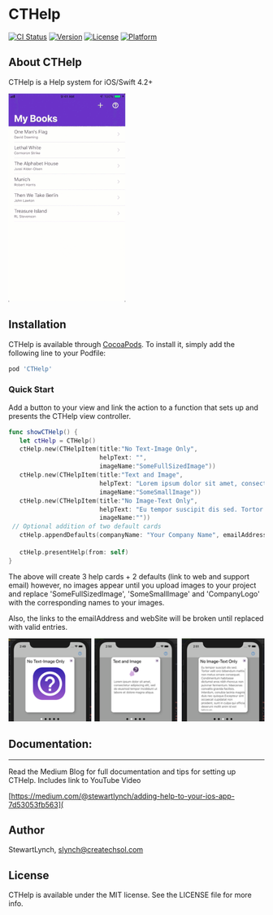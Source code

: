 # CTHelp

[![CI Status](https://img.shields.io/travis/StewartLynch/CTHelp.svg?style=flat)](https://travis-ci.org/StewartLynch/CTHelp)
[![Version](https://img.shields.io/cocoapods/v/CTHelp.svg?style=flat)](https://cocoapods.org/pods/CTHelp)
[![License](https://img.shields.io/cocoapods/l/CTHelp.svg?style=flat)](https://cocoapods.org/pods/CTHelp)
[![Platform](https://img.shields.io/cocoapods/p/CTHelp.svg?style=flat)](https://cocoapods.org/pods/CTHelp)

## About CTHelp

CTHelp is a Help system for iOS/Swift 4.2+

![SampleScreen](SampleScreen.gif)

## Installation

CTHelp is available through [CocoaPods](https://cocoapods.org). To install
it, simply add the following line to your Podfile:

```ruby
pod 'CTHelp'
```

### Quick Start

Add a button to your view and link the action to a function that sets up and presents the CTHelp view controller.

```swift
func showCTHelp() {
   let ctHelp = CTHelp()
   ctHelp.new(CTHelpItem(title:"No Text-Image Only",
                         helpText: "",
                         imageName:"SomeFullSizedImage"))
   ctHelp.new(CTHelpItem(title:"Text and Image",
                         helpText: "Lorem ipsum dolor sit amet, consectetur adipiscing elit,
                         imageName:"SomeSmallImage"))
   ctHelp.new(CTHelpItem(title:"No Image-Text Only",
                         helpText: "Eu tempor suscipit dis sed. Tortor velit orci bibendum mattis non metus ornare consequat. Condimentum habitasse dictumst eros nibh rhoncus non pulvinar fermentum. Maecenas convallis gravida facilisis. Interdum, conubia lacinia magnis duis nec quisque.Excepteur sint occaecat cupidatat non proident, sunt in culpa qui officia deserunt mollit anim id est laborum.",
                         imageName:""))
 // Optional addition of two default cards
   ctHelp.appendDefaults(companyName: "Your Company Name", emailAddress: "yourContactEmail@somewhere.com", data: nil, webSite: "https://www.yourWebsite.com", companyImageName: "CompanyLogo")

   ctHelp.presentHelp(from: self)
}
```

The above will create 3 help cards + 2 defaults (link to web and support email) however, no images appear until you upload images to your project and replace 'SomeFullSizedImage', 'SomeSmallImage' and 'CompanyLogo' with the corresponding names to your images.

Also, the links to the emailAddress and webSite will be broken until replaced  with valid entries.

![helpScreens](helpScreens.png)

## Documentation:

------

Read the Medium Blog for full documentation and tips for setting up CTHelp.  Includes link to YouTube Video

[https://medium.com/@stewartlynch/adding-help-to-your-ios-app-7d53053fb563](

## Author

StewartLynch, slynch@createchsol.com

## License

CTHelp is available under the MIT license. See the LICENSE file for more info.
